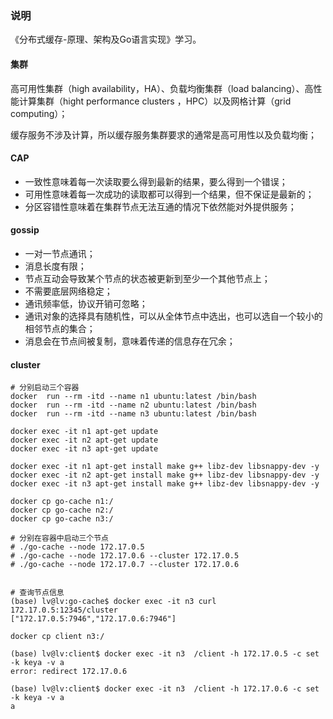 ### 说明

《分布式缓存-原理、架构及Go语言实现》学习。

#### 集群
高可用性集群（high availability，HA）、负载均衡集群（load balancing）、高性能计算集群（hight performance clusters ，HPC）以及网格计算（grid computing）；

缓存服务不涉及计算，所以缓存服务集群要求的通常是高可用性以及负载均衡；

#### CAP

- 一致性意味着每一次读取要么得到最新的结果，要么得到一个错误；
- 可用性意味着每一次成功的读取都可以得到一个结果，但不保证是最新的；
- 分区容错性意味着在集群节点无法互通的情况下依然能对外提供服务；

#### gossip

- 一对一节点通讯；
- 消息长度有限；
- 节点互动会导致某个节点的状态被更新到至少一个其他节点上；
- 不需要底层网络稳定；
- 通讯频率低，协议开销可忽略；
- 通讯对象的选择具有随机性，可以从全体节点中选出，也可以选自一个较小的相邻节点的集合；
- 消息会在节点间被复制，意味着传递的信息存在冗余；

####  cluster

```shell
# 分别启动三个容器
docker  run --rm -itd --name n1 ubuntu:latest /bin/bash
docker  run --rm -itd --name n2 ubuntu:latest /bin/bash
docker  run --rm -itd --name n3 ubuntu:latest /bin/bash

docker exec -it n1 apt-get update
docker exec -it n2 apt-get update
docker exec -it n3 apt-get update

docker exec -it n1 apt-get install make g++ libz-dev libsnappy-dev -y
docker exec -it n2 apt-get install make g++ libz-dev libsnappy-dev -y
docker exec -it n3 apt-get install make g++ libz-dev libsnappy-dev -y

docker cp go-cache n1:/
docker cp go-cache n2:/
docker cp go-cache n3:/

# 分别在容器中启动三个节点
# ./go-cache --node 172.17.0.5
# ./go-cache --node 172.17.0.6 --cluster 172.17.0.5
# ./go-cache --node 172.17.0.7 --cluster 172.17.0.6


# 查询节点信息
(base) lv@lv:go-cache$ docker exec -it n3 curl 172.17.0.5:12345/cluster
["172.17.0.5:7946","172.17.0.6:7946"]

docker cp client n3:/

(base) lv@lv:client$ docker exec -it n3  /client -h 172.17.0.5 -c set -k keya -v a
error: redirect 172.17.0.6

(base) lv@lv:client$ docker exec -it n3  /client -h 172.17.0.6 -c set -k keya -v a
a


```